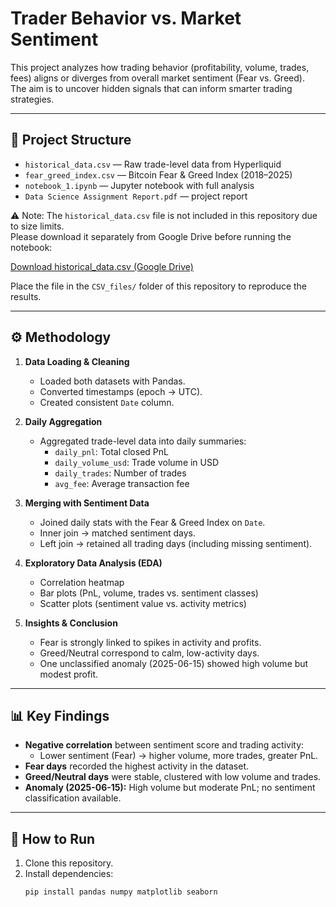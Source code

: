 # Trader Behavior vs. Market Sentiment

This project analyzes how trading behavior (profitability, volume, trades, fees) aligns or diverges from overall market sentiment (Fear vs. Greed).  
The aim is to uncover hidden signals that can inform smarter trading strategies.

---

## 📂 Project Structure
- `historical_data.csv` — Raw trade-level data from Hyperliquid  
- `fear_greed_index.csv` — Bitcoin Fear & Greed Index (2018–2025)  
- `notebook_1.ipynb` — Jupyter notebook with full analysis  
- `Data Science Assignment Report.pdf` —  project report  

⚠️ Note: The `historical_data.csv` file is not included in this repository due to size limits.  
Please download it separately from Google Drive before running the notebook:  

[Download historical_data.csv (Google Drive)](https://drive.google.com/file/d/1RSIUk6PH0yD2DSS7JlE2DjIaM3BAoNRF/view?usp=sharing)

Place the file in the `CSV_files/` folder of this repository to reproduce the results.


---

## ⚙️ Methodology

1. **Data Loading & Cleaning**
   - Loaded both datasets with Pandas.
   - Converted timestamps (epoch → UTC).
   - Created consistent `Date` column.

2. **Daily Aggregation**
   - Aggregated trade-level data into daily summaries:
     - `daily_pnl`: Total closed PnL
     - `daily_volume_usd`: Trade volume in USD
     - `daily_trades`: Number of trades
     - `avg_fee`: Average transaction fee

3. **Merging with Sentiment Data**
   - Joined daily stats with the Fear & Greed Index on `Date`.
   - Inner join → matched sentiment days.
   - Left join → retained all trading days (including missing sentiment).

4. **Exploratory Data Analysis (EDA)**
   - Correlation heatmap
   - Bar plots (PnL, volume, trades vs. sentiment classes)
   - Scatter plots (sentiment value vs. activity metrics)

5. **Insights & Conclusion**
   - Fear is strongly linked to spikes in activity and profits.
   - Greed/Neutral correspond to calm, low-activity days.
   - One unclassified anomaly (2025-06-15) showed high volume but modest profit.

---

## 📊 Key Findings
- **Negative correlation** between sentiment score and trading activity:
  - Lower sentiment (Fear) → higher volume, more trades, greater PnL.
- **Fear days** recorded the highest activity in the dataset.
- **Greed/Neutral days** were stable, clustered with low volume and trades.
- **Anomaly (2025-06-15):** High volume but moderate PnL; no sentiment classification available.

---

## 🚀 How to Run
1. Clone this repository.  
2. Install dependencies:
   ```bash
   pip install pandas numpy matplotlib seaborn

